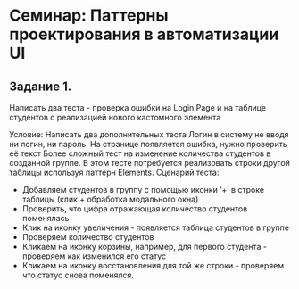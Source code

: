 # Семинар: Паттерны проектирования в автоматизации UI
## Задание 1. 
Написать два теста - проверка ошибки на Login Page и на таблице студентов с реализацией 
нового кастомного элемента

Условие:
Написать два дополнительных теста
Логин в систему не вводя ни логин, ни пароль. На странице появляется ошибка, нужно проверить её текст
Более сложный тест на изменение количества студентов в созданной группе. В этом тесте потребуется 
реализовать строки другой таблицы используя паттерн Elements. 
Сценарий теста:
- Добавляем студентов в группу с помощью иконки ‘+’ в строке таблицы (клик + обработка модального окна)
- Проверить, что цифра отражающая количество студентов поменялась
- Клик на иконку увеличения - появляется таблица студентов в группе
- Проверяем количество студентов
- Кликаем на иконку корзины, например, для первого студента - проверяем как изменился его статус
- Кликаем на иконку восстановления для той же строки - проверяем что статус снова поменялся.


